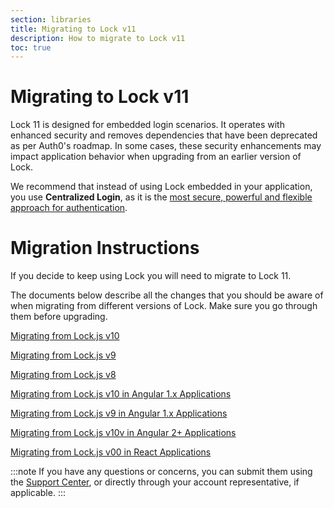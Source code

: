 ```yaml
---
section: libraries
title: Migrating to Lock v11
description: How to migrate to Lock v11
toc: true
---
```

# Migrating to Lock v11

Lock 11 is designed for embedded login scenarios. It operates with enhanced security and removes dependencies that have been deprecated as per Auth0's roadmap. In some cases, these security enhancements may impact application behavior when upgrading from an earlier version of Lock. 

We recommend that instead of using Lock embedded in your application, you use **Centralized Login**, as it is the [most secure, powerful and flexible approach for authentication](/guides/login/centralized-vs-embedded).

# Migration Instructions

If you decide to keep using Lock you will need to migrate to Lock 11.

The documents below describe all the changes that you should be aware of when migrating from different versions of Lock. Make sure you go through them before upgrading.

[Migrating from Lock.js v10](/libraries/lock/v11/migration-v10-v11)

[Migrating from Lock.js v9](/libraries/lock/v11/migration-v9-v11)

[Migrating from Lock.js v8](/libraries/lock/v11/migration-v8-v11)

[Migrating from Lock.js v10 in Angular 1.x Applications](/libraries/lock/v11/migration-angularjs-v10)

[Migrating from Lock.js v9 in Angular 1.x Applications](/libraries/lock/v11/migration-angularjs-v9)

[Migrating from Lock.js v10v in Angular 2+ Applications](/libraries/lock/v11/migration-angular)

[Migrating from Lock.js v00 in React Applications](/libraries/lock/v11/migration-react)

:::note
If you have any questions or concerns, you can submit them using the [Support Center](${env.DOMAIN_URL_SUPPORT}), or directly through your account representative, if applicable. 
:::
